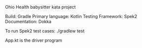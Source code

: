 Ohio Health babysitter kata project

Build: Gradle
Primary language: Kotlin
Testing Framework: Spek2
Documentation: Dokka

To run Spek2 test cases: ./gradlew test

App.kt is the driver program